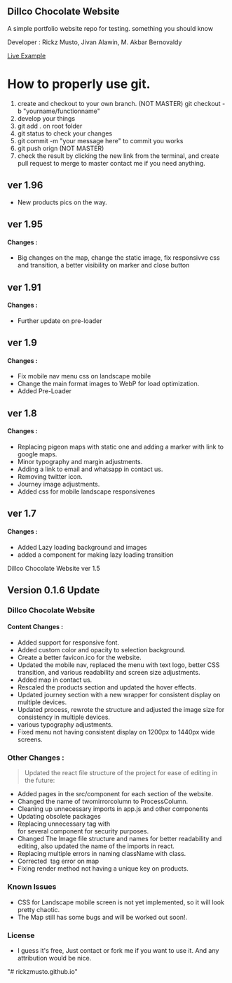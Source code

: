 ## Dillco Chocolate Website

A simple portfolio website repo for testing. something you should know

Developer : Rickz Musto, Jivan Alawin, M. Akbar Bernovaldy

<a href="http://rickzmusto.github.io/dillco" rel="nofollow">Live Example</a>

# How to properly use git.

1. create and checkout to your own branch. (NOT MASTER) git checkout -b "yourname/functionname"
2. develop your things
3. git add . on root folder
4. git status to check your changes
5. git commit -m "your message here" to commit you works
6. git push orign <branchName> (NOT MASTER)
7. check the result by clicking the new link from the terminal, and create pull request to merge to master
contact me if you need anything.

## ver 1.96
- New products pics on the way.


## ver 1.95
#### Changes :
- Big changes  on the map, change the static image, fix responsivve css and transition, a better visibility on marker and close button

## ver 1.91
#### Changes :
- Further update on pre-loader

## ver 1.9
#### Changes :
- Fix mobile nav menu css on landscape mobile
- Change the main format images to WebP for load optimization.
- Added Pre-Loader

## ver 1.8
#### Changes :
- Replacing pigeon maps with static one and adding a marker with link to google maps.
- Minor typography and margin adjustments.
- Adding a link to email and whatsapp in contact us.
- Removing twitter icon.
- Journey image adjustments.
- Added css for mobile landscape responsivenes

## ver 1.7
#### Changes :
- Added Lazy loading background and images
- added a component for making lazy loading transition

Dillco Chocolate Website ver 1.5
## Version 0.1.6 Update

### Dillco Chocolate Website

#### Content Changes :
- Added support for responsive font.
- Added custom color and opacity to selection background.
- Create a better favicon.ico for the website.
- Updated the mobile nav, replaced the menu with text logo, better CSS transition, and various readability and screen size adjustments.
- Added map in contact us.
- Rescaled the products section and updated the hover effects.
- Updated journey section with a new wrapper for consistent display on multiple devices.
- Updated process, rewrote the structure and adjusted the image size for consistency in multiple devices.
- various typography adjustments.
- Fixed menu not having consistent display on 1200px to 1440px wide screens.

### Other Changes :
> Updated the react file structure of the project for ease of editing in the future:
- Added pages in the src/component for each section of the website.
- Changed the name of twomirrorcolumn to ProcessColumn.
- Cleaning up unnecessary imports in app.js and other components
- Updating obsolete packages
- Replacing unnecessary <a> tag with <div> for several component for security purposes.
- Changed The Image file structure and names for better readability and editing, also updated the name of the imports in react.
- Replacing multiple errors in naming className with class.
- Corrected <img> tag error on map
- Fixing render method not having a unique key on products.

### Known Issues
- CSS for Landscape mobile screen is not yet implemented, so it will look pretty chaotic.
- The Map still has some bugs and will be worked out soon!.

### License
- I guess it's free, Just contact or fork me if you want to use it. And any attribution would be nice.

"# rickzmusto.github.io"
